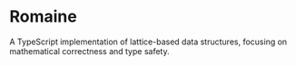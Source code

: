 # Romaine

A TypeScript implementation of lattice-based data structures, focusing on mathematical correctness and type safety.

